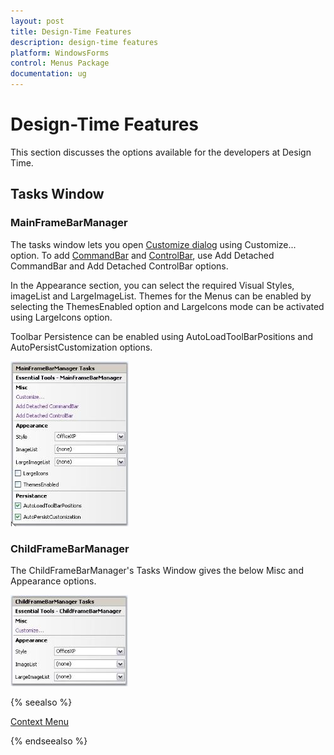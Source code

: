 ```yaml
---
layout: post
title: Design-Time Features
description: design-time features
platform: WindowsForms
control: Menus Package 
documentation: ug
---
```

# Design-Time Features

This section discusses the options available for the developers at Design Time.

## Tasks Window

### MainFrameBarManager

The tasks window lets you open [Customize dialog](/windowsforms/popupmenu/popup-menucontext-menuxpmenu-bars#customize-dialog) using Customize... option. To add [CommandBar](/windowsforms/menus/menus-framework#commandbar-properties) and [ControlBar](/windowsforms/menus/menus-framework#controlbar-properties), use Add Detached CommandBar and Add Detached ControlBar options.

In the Appearance section, you can select the required Visual Styles, imageList and LargeImageList. Themes for the Menus can be enabled by selecting the ThemesEnabled option and LargeIcons mode can be activated using LargeIcons option.

Toolbar Persistence can be enabled using AutoLoadToolBarPositions and AutoPersistCustomization options.

![](Overview_images/Overview_img149.jpeg) 



### ChildFrameBarManager

The ChildFrameBarManager's Tasks Window gives the below Misc and Appearance options.

![](Overview_images/Overview_img150.jpeg) 



{% seealso %}

[Context Menu](/windowsforms/monthcalendaradv/runtime-features#context-menu)

{% endseealso %}